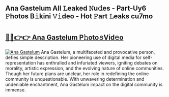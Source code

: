 ## Ana Gastelum All 𝙻eaked 𝙽u𝚍es - Part-Uy6 𝙿hotos B𝚒kini 𝚅𝚒deo - Hot 𝙿art 𝙻eaks cu7mo

# <h2><a href="http://ld6qh03.urlbe.top/?page=Ana+Gastelum">🔗🔗👉👉 Ana Gastelum P𝚑oto𝚜Vid𝚎o</a></h2>

[![Ana Gastelum](https://i.imgur.com/eBuTRDB.gif)](http://ld6qh03.urlbe.top/?page=Ana+Gastelum)
Ana Gastelum, a multifaceted and provocative person, defies simple description. Her pioneering use of digital media for self-representation has enthralled and infuriated viewers, igniting debates on morality, artistic expression, and the evolving nature of online communities. Though her future plans are unclear, her role in redefining the online community is unquestionable. With unwavering determination and undeniable enchantment, Ana Gastelum impact on the digital community is immense.
